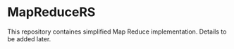 # MapReduceRS

This repository containes simplified Map Reduce implementation. Details to be added later. 